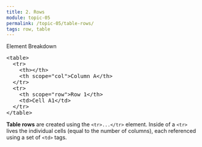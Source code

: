 ```yaml
---
title: 2. Rows
module: topic-05
permalink: /topic-05/table-rows/
tags: row, table
---
```


<div class="divider-heading"></div>


<div id="code-heading">Element Breakdown <i class="fas fa-battery-quarter"></i></div>
<pre id="breakdown-block">
&lt;table&gt;
  <span class="pulsate">&lt;tr&gt;</span>
    &lt;th&gt;&lt;/th&gt;
    &lt;th scope="col"&gt;Column A&lt;/th&gt;
  <span class="pulsate">&lt;/tr&gt;</span>
  <span class="pulsate">&lt;tr&gt;</span>
    &lt;th scope="row"&gt;Row 1&lt;/th&gt;
    &lt;td&gt;Cell A1&lt;/td&gt;
  <span class="pulsate">&lt;/tr&gt;</span>
&lt;/table&gt;
</pre>


**Table rows** are created using the `<tr>...</tr>` element. Inside of a `<tr>` lives the individual cells (equal to the number of columns), each referenced using a set of `<td>` tags.
